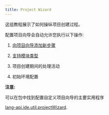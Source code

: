```yaml
---
title: Project Wizard
---
```


这组教程展示了如何操纵项目创建过程。

配置项目向导会自动允许您执行以下操作:


1. [向项目向导添加新步骤](project_wizard/adding_new_steps.md)

2. [支持模块类型](project_wizard/module_types.md)

3. 项目创建期间的处理活动

4. 初始环境配置


**注意:**


可以在包中找到配置自定义项目向导的主要实用程序

[lang-api.ide.util.projectWizard](upsource:///platform/lang-api/src/com/intellij/ide/util/projectWizard).


